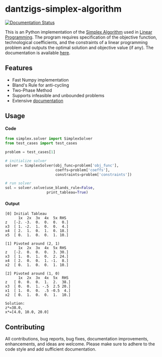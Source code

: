 # dantzigs-simplex-algorithm
[![Documentation Status](https://readthedocs.org/projects/dantzigs-simplex-algorithm/badge/?version=latest)](https://dantzigs-simplex-algorithm.readthedocs.io/en/latest/?badge=latest)

This is an Python implementation of the [Simplex Algorithm](https://en.wikipedia.org/wiki/Simplex_algorithm) used in [Linear Programming](https://en.wikipedia.org/wiki/Linear_programming). The program requires specification of the objective function, technological coefficients, and the constraints of a linear programming problem and outputs the optimal solution and objective value (if any). The documentation is available [here](https://dantzigs-simplex-algorithm.readthedocs.io/en/latest/).


## Features
- Fast Numpy implementation
- Bland's Rule for anti-cycling
- Two-Phase Method
- Supports infeasible and unbounded problems
- Extensive [documentation](https://dantzigs-simplex-algorithm.readthedocs.io/en/latest/)


## Usage
#### Code
```python
from simplex.solver import SimplexSolver
from test_cases import test_cases

problem = test_cases[1]

# initialize solver
solver = SimplexSolver(obj_func=problem['obj_func'],
                       coeffs=problem['coeffs'],
                       constraints=problem['constraints'])

# run solver
sol = solver.solve(use_blands_rule=False,
                   print_tableau=True)
```

#### Output
```
[0] Initial Tableau
      1x  2x  3x  4x  5x RHS
z   [-2. -3.  0.  0.  0.  0.]
x3  [ 1. -2.  1.  0.  0.  4.]
x4  [ 2.  1.  0.  1.  0. 18.]
x5  [ 0.  1.  0.  0.  1. 10.]
```
```
[1] Pivoted around (2, 1)
      1x  2x  3x  4x  5x RHS
z   [-2.  0.  0.  0.  3. 30.]
x3  [ 1.  0.  1.  0.  2. 24.]
x4  [ 2.  0.  0.  1. -1.  8.]
x2  [ 0.  1.  0.  0.  1. 10.]
```
```
[2] Pivoted around (1, 0)
      1x  2x  3x  4x  5x  RHS 
z   [ 0.  0.  0.  1.  2.  38.]
x3  [ 0.  0.  1. -.5  2.5 20.]
x1  [ 1.  0.  0.  .5 -0.5  4.]
x2  [ 0.  1.  0.  0.  1.  10.]
```

```
Solution: 
z*=38.0, 
x*=[4.0, 10.0, 20.0]
```
## Contributing
All contributions, bug reports, bug fixes, documentation improvements, enhancements, and ideas are welcome. Please make sure to adhere to the code style and add sufficient documentation.
